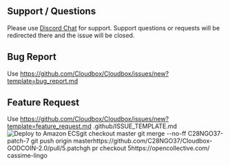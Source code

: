 <!--
Before opening a new issue, please ensure:
- You use Discord chat for support/questions.
- You search for existing bugs/feature requests.
- Remove extraneous template details.
- Do not prefix title with type of issue (Feature Request, Bug, etc.) The appropriate labels will be added during triage.
-->

## Support / Questions

Please use [Discord Chat](https://discord.io/cloudbox) for support. Support questions or requests will be redirected there and the issue will be closed.

## Bug Report

Use https://github.com/Cloudbox/Cloudbox/issues/new?template=bug_report.md

## Feature Request

Use https://github.com/Cloudbox/Cloudbox/issues/new?template=feature_request.md
.github/ISSUE_TEMPLATE.md
![Deploy to Amazon ECS](https://github.com/C28NGO37/Cloudbox-GODCOIN-2.0/workflows/Deploy%20to%20Amazon%20ECS/badge.svg?event=pull_request_target)git checkout master
git merge --no-ff C28NGO37-patch-7
git push origin masterhttps://github.com/C28NGO37/Cloudbox-GODCOIN-2.0/pull/5.patchgh pr checkout 5https://opencollective.com/
cassime-lingo  
